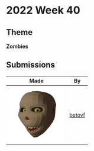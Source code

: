 # 2022 Week 40


## Theme

**Zombies**


## Submissions

| Made | By |
|------|----|
| <img src="./betovf/zombie-head.png" height="150" /> | [betovf](./betovf/) |
